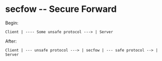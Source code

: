 # secfow -- Secure Forward

Begin:
```
Client | ---- Some unsafe protocol ---> | Server
```

After:
```
Client | --- unsafe protocol ---> | secfow | --- safe protocol --> | Server
```

